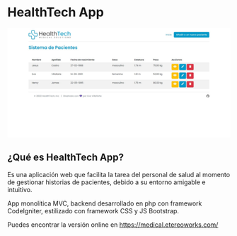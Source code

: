 # HealthTech App

![Home page de HelathTech](https://github.com/evavillafae/healthtech-app/blob/95d0c4ff8ea4edf9e41d8eab0901176714962522/healthtech.jpg)


## ¿Qué es HealthTech App?

Es una aplicación web que facilita la tarea del personal de salud al momento de gestionar historias de pacientes, debido a su entorno amigable e intuitivo.

App monolítica MVC, backend desarrollado en php con framework CodeIgniter, estilizado con framework CSS y JS Bootstrap.


Puedes encontrar la versión online en https://medical.etereoworks.com/ 
